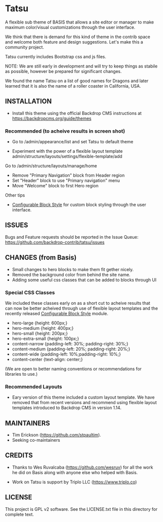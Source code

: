 # Tatsu
A flexible sub theme of BASIS that allows a site editor or manager to make
maximum color/visual customizations through the user interface. 

We think that there is demand for this kind of theme in the contrib space 
and welcome both feature and design suggestions. Let's make this a community
project. 

Tatsu currently includes Bootstrap css and js files. 

NOTE: We are still early in development and will try to keep things as stabile
as possible, however be prepared for significant changes. 

We found the name Tatsu on a list of good names for Dragons and later 
learned that it is also the name of a roller coaster in California, USA.  

## INSTALLATION

- Install this theme using the official Backdrop CMS instructions at
  https://backdropcms.org/guide/themes
  
### Recommended (to acheive results in screen shot)

- Go to /admin/appearance/list and set Tatsu to default theme

- Experiment with the power of a flexible layout template
  admin/structure/layouts/settings/flexible-template/add
  
Go to /admin/structure/layouts/manage/home  
- Remove "Primary Navigation" block from Header region
- Set "Header" block to use "Primary navigation" menu
- Move "Welcome" block to first Hero region

Other tips
- [Configurable Block Style](https://backdropcms.org/project/configurable_block_style) for custom 
  block styling through the user interface.
  
## ISSUES

Bugs and Feature requests should be reported in the Issue Queue:
https://github.com/backdrop-contrib/tatsu/issues

## CHANGES (from Basis)

* Small changes to hero blocks to make them fit gether nicely.
* Removed the background color from behind the site name.
* Adding some useful css classes that can be added to blocks through UI

### Special CSS Classes 

We included these classes early on as a short cut to acheive results 
that can now be better acheived through use of flexible layout templates 
and the recently released [Configurable Block Style](https://backdropcms.org/project/configurable_block_style) module. 

- hero-large         {height: 600px;}
- hero-medium        {height: 400px;}
- hero-small         {height: 200px;}
- hero-extra-small   {height: 100px;}
- content-narrow     {padding-left: 30%; padding-right: 30%;}
- content-medium     {padding-left: 20%; padding-right: 20%;}
- content-wide       {padding-left: 10%;padding-right: 10%;}
- content-center     {text-align: center;}

(We are open to better naming conventions or recommendations for libraries to use.)

### Recommended Layouts

- Eary version of this theme included a custom layout template. We have removed that 
  from recent versions and recommend using flexible layout templates introduced to
  Backdrop CMS in version 1.14.

## MAINTAINERS

- Tim Erickson (https://github.com/stpaultim).
- Seeking co-maintainers

## CREDITS

- Thanks to Wes Ruvalcaba (https://github.com/wesruv) for 
  all the work he did on Basis along with anyone else who 
  helped with Basis.
  
- Work on Tatsu is support by Triplo LLC (https://www.triplo.co)

## LICENSE

This project is GPL v2 software. See the LICENSE.txt file in this directory for
complete text.
